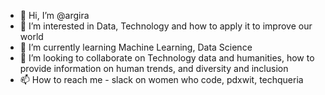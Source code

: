 - 👋 Hi, I’m @argira
- 👀 I’m interested in Data, Technology and how to apply it to improve our world
- 🌱 I’m currently learning Machine Learning, Data Science
- 💞️ I’m looking to collaborate on Technology data and humanities, how to provide information on human trends, and diversity and inclusion
- 📫 How to reach me - slack on women who code, pdxwit, techqueria

<!---
argira/argira is a ✨ special ✨ repository because its `README.md` (this file) appears on your GitHub profile.
You can click the Preview link to take a look at your changes.
--->
